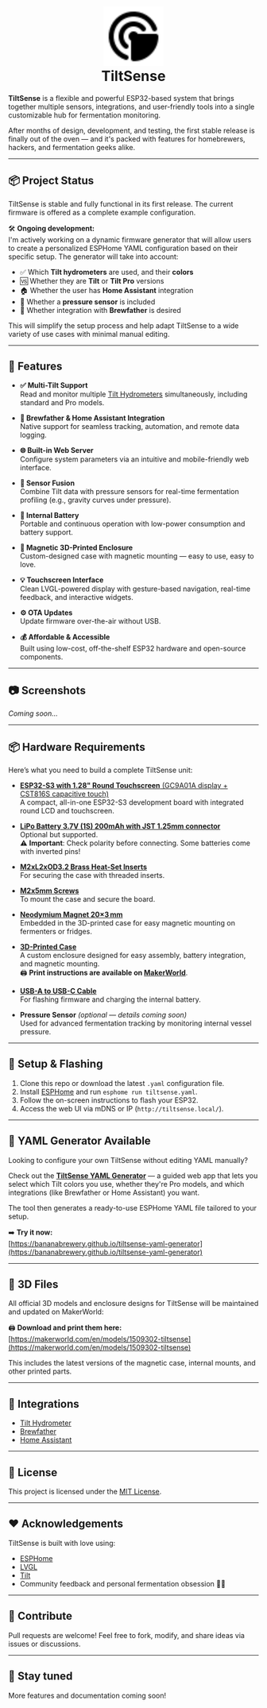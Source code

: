 <div style="text-align: center;">
  <img src="assets/radar.svg" alt="TiltSense" width="120" />
  <h1 style="margin-top: 0;">TiltSense</h1>
</div>

**TiltSense** is a flexible and powerful ESP32-based system that brings together multiple sensors, integrations, and user-friendly tools into a single customizable hub for fermentation monitoring.

After months of design, development, and testing, the first stable release is finally out of the oven — and it's packed with features for homebrewers, hackers, and fermentation geeks alike.

---

## 📦 Project Status

TiltSense is stable and fully functional in its first release. The current firmware is offered as a complete example configuration.

🛠️ **Ongoing development:**  
I'm actively working on a dynamic firmware generator that will allow users to create a personalized ESPHome YAML configuration based on their specific setup. The generator will take into account:

- ✅ Which **Tilt hydrometers** are used, and their **colors**  
- 🆚 Whether they are **Tilt** or **Tilt Pro** versions  
- 🏠 Whether the user has **Home Assistant** integration  
- 💨 Whether a **pressure sensor** is included  
- 📡 Whether integration with **Brewfather** is desired  

This will simplify the setup process and help adapt TiltSense to a wide variety of use cases with minimal manual editing.

---

## 🚀 Features

- **✅ Multi-Tilt Support**  
  Read and monitor multiple [Tilt Hydrometers](https://tilthydrometer.com/) simultaneously, including standard and Pro models.

- **📡 Brewfather & Home Assistant Integration**  
  Native support for seamless tracking, automation, and remote data logging.

- **🌐 Built-in Web Server**  
  Configure system parameters via an intuitive and mobile-friendly web interface.

- **🔀 Sensor Fusion**  
  Combine Tilt data with pressure sensors for real-time fermentation profiling (e.g., gravity curves under pressure).

- **🔋 Internal Battery**  
  Portable and continuous operation with low-power consumption and battery support.

- **🧲 Magnetic 3D-Printed Enclosure**  
  Custom-designed case with magnetic mounting — easy to use, easy to love.

- **💡 Touchscreen Interface**  
  Clean LVGL-powered display with gesture-based navigation, real-time feedback, and interactive widgets.

- **⚙️ OTA Updates**  
  Update firmware over-the-air without USB.

- **💰 Affordable & Accessible**  
  Built using low-cost, off-the-shelf ESP32 hardware and open-source components.

---

## 📷 Screenshots

*Coming soon…*

---

## 📦 Hardware Requirements

Here’s what you need to build a complete TiltSense unit:

- [**ESP32-S3 with 1.28" Round Touchscreen** (GC9A01A display + CST816S capacitive touch)](https://s.click.aliexpress.com/e/_oBHq2mi)  
  A compact, all-in-one ESP32-S3 development board with integrated round LCD and touchscreen.

- [**LiPo Battery 3.7V (1S) 200mAh with JST 1.25mm connector**](https://s.click.aliexpress.com/e/_op2Asqw)  
  Optional but supported.  
  ⚠️ **Important**: Check polarity before connecting. Some batteries come with inverted pins!

- [**M2xL2xOD3.2 Brass Heat-Set Inserts**](https://s.click.aliexpress.com/e/_okAnuHg)  
  For securing the case with threaded inserts.

- [**M2x5mm Screws**](https://s.click.aliexpress.com/e/_omZDYlo)  
  To mount the case and secure the board.

- [**Neodymium Magnet 20×3 mm**](https://s.click.aliexpress.com/e/_oEioES6)  
  Embedded in the 3D-printed case for easy magnetic mounting on fermenters or fridges.

- [**3D-Printed Case**](https://makerworld.com/en/models/1509302-tiltsense#profileId-1580036)  
  A custom enclosure designed for easy assembly, battery integration, and magnetic mounting.  
  🖨️ **Print instructions are available on [MakerWorld](https://makerworld.com/en/models/1509302-tiltsense#profileId-1580036)**.  

- [**USB-A to USB-C Cable**](https://s.click.aliexpress.com/e/_oCeMiAi)  
  For flashing firmware and charging the internal battery.

- **Pressure Sensor** *(optional — details coming soon)*  
  Used for advanced fermentation tracking by monitoring internal vessel pressure.

---

## 🔧 Setup & Flashing

1. Clone this repo or download the latest `.yaml` configuration file.
2. Install [ESPHome](https://esphome.io/) and run `esphome run tiltsense.yaml`.
3. Follow the on-screen instructions to flash your ESP32.
4. Access the web UI via mDNS or IP (`http://tiltsense.local/`).


---

## 🧰 YAML Generator Available

Looking to configure your own TiltSense without editing YAML manually?

Check out the [**TiltSense YAML Generator**](https://bananabrewery.github.io/tiltsense-yaml-generator) — a guided web app that lets you select which Tilt colors you use, whether they're Pro models, and which integrations (like Brewfather or Home Assistant) you want.

The tool then generates a ready-to-use ESPHome YAML file tailored to your setup.

➡️ **Try it now:**  
[https://bananabrewery.github.io/tiltsense-yaml-generator](https://bananabrewery.github.io/tiltsense-yaml-generator)


---

## 📁 3D Files

All official 3D models and enclosure designs for TiltSense will be maintained and updated on MakerWorld:

🖨️ **Download and print them here:**  
[https://makerworld.com/en/models/1509302-tiltsense](https://makerworld.com/en/models/1509302-tiltsense)

This includes the latest versions of the magnetic case, internal mounts, and other printed parts.

---

## 🤝 Integrations

- [Tilt Hydrometer](https://tilthydrometer.com/)
- [Brewfather](https://brewfather.app/)
- [Home Assistant](https://www.home-assistant.io/)

---

## 📝 License

This project is licensed under the [MIT License](LICENSE).

---

## ❤️ Acknowledgements

TiltSense is built with love using:

- [ESPHome](https://esphome.io/)
- [LVGL](https://lvgl.io/)
- [Tilt](https://tilthydrometer.com/)
- Community feedback and personal fermentation obsession 🧪🍻

---

## 🙌 Contribute

Pull requests are welcome! Feel free to fork, modify, and share ideas via issues or discussions.

---

## 📣 Stay tuned

More features and documentation coming soon!
